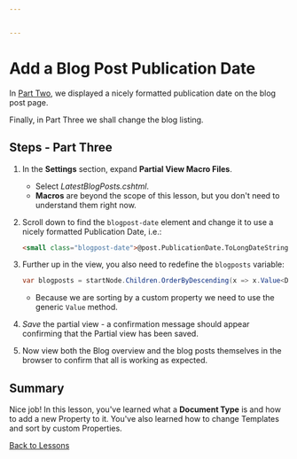 ```yaml
---


---
```


# Add a Blog Post Publication Date

In [Part Two](part-2.md), we displayed a nicely formatted publication date on the blog post page.

Finally, in Part Three we shall change the blog listing.

## Steps - Part Three

1. In the **Settings** section, expand **Partial View Macro Files**.

    * Select *LatestBlogPosts.cshtml*.
    * **Macros** are beyond the scope of this lesson, but you don't need to understand them right now.

2. Scroll down to find the `blogpost-date` element and change it to use a nicely formatted Publication Date, i.e.:

    ```html
    <small class="blogpost-date">@post.PublicationDate.ToLongDateString()</small>
    ```

3. Further up in the view, you also need to redefine the `blogposts` variable:

    ```csharp
    var blogposts = startNode.Children.OrderByDescending(x => x.Value<DateTime>("PublicationDate")).ToList();
    ```

    * Because we are sorting by a custom property we need to use the generic `Value` method.

4. *Save* the partial view - a confirmation message should appear confirming that the Partial view has been saved.
5. Now view both the Blog overview and the blog posts themselves in the browser to confirm that all is working as expected.

## Summary

Nice job! In this lesson, you've learned what a **Document Type** is and how to add a new Property to it. You've also learned how to change Templates and sort by custom Properties.

[Back to Lessons](../README.md)
